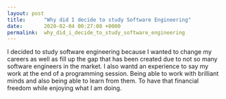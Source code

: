 ```yaml
---
layout: post
title:      "Why did I decide to study Software Engineering"
date:       2020-02-04 00:27:08 +0000
permalink:  why_did_i_decide_to_study_software_engineering
---
```



I decided to study software engineering because I wanted to change my careers as well as fill up the gap that has been created due to not so many software engineers in the market. I also wantd an experience to say my work at the end of a programming session. Being able to work with brilliant minds and also being able to learn from them. To have that financial freedom while enjoying what I am doing.
